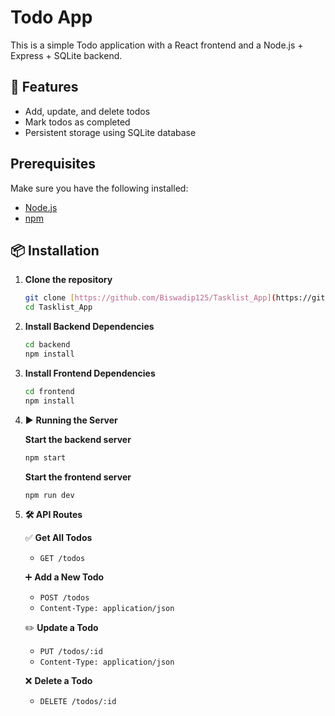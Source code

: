 # Todo App

This is a simple Todo application with a React frontend and a Node.js + Express + SQLite backend.

## 📌 Features

- Add, update, and delete todos
- Mark todos as completed
- Persistent storage using SQLite database

## Prerequisites

Make sure you have the following installed:

- [Node.js](https://nodejs.org/)
- [npm](https://www.npmjs.com/)

## 📦 Installation

1.  **Clone the repository**

    ```sh
    git clone [https://github.com/Biswadip125/Tasklist_App](https://github.com/Biswadip125/Tasklist_App)
    cd Tasklist_App
    ```

2.  **Install Backend Dependencies**

    ```sh
    cd backend
    npm install
    ```

3.  **Install Frontend Dependencies**

    ```sh
    cd frontend
    npm install
    ```

4.  ▶️ **Running the Server**

    **Start the backend server**

    ```sh
    npm start
    ```

    **Start the frontend server**

    ```sh
    npm run dev
    ```

5.  **🛠 API Routes**

    ✅ **Get All Todos**

    -   `GET /todos`

    ➕ **Add a New Todo**

    -   `POST /todos`
    -   `Content-Type: application/json`

    ✏️ **Update a Todo**

    -   `PUT /todos/:id`
    -   `Content-Type: application/json`

    ❌ **Delete a Todo**

    -   `DELETE /todos/:id`
